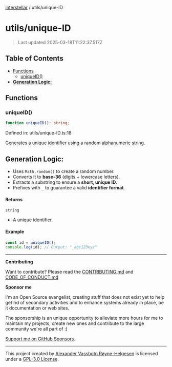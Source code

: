 [interstellar](../README.md) / utils/unique-ID

# utils/unique-ID

> Last updated 2025-03-18T11:22:37.517Z

## Table of Contents

- [Functions](#functions)
  - [uniqueID()](#uniqueid)
- [**Generation Logic:**](#generation-logic)

## Functions

### uniqueID()

```ts
function uniqueID(): string;
```

Defined in: utils/unique-ID.ts:18

Generates a unique identifier using a random alphanumeric string.

## **Generation Logic:**

- Uses `Math.random()` to create a random number.
- Converts it to **base-36** (digits + lowercase letters).
- Extracts a substring to ensure a **short, unique ID**.
- Prefixes with `_` to guarantee a valid **identifier format**.

#### Returns

`string`

- A unique identifier.

#### Example

```ts
const id = uniqueID();
console.log(id); // Output: "_abc123xyz"
```

---

**Contributing**

Want to contribute? Please read the
[CONTRIBUTING.md](https://github.com/phun-ky/interstellar/blob/main/CONTRIBUTING.md)
and
[CODE_OF_CONDUCT.md](https://github.com/phun-ky/interstellar/blob/main/CODE_OF_CONDUCT.md)

**Sponsor me**

I'm an Open Source evangelist, creating stuff that does not exist yet to help
get rid of secondary activities and to enhance systems already in place, be it
documentation or web sites.

The sponsorship is an unique opportunity to alleviate more hours for me to
maintain my projects, create new ones and contribute to the large community
we're all part of :)

[Support me on GitHub Sponsors](https://github.com/sponsors/phun-ky).

---

This project created by [Alexander Vassbotn Røyne-Helgesen](http://phun-ky.net)
is licensed under a
[GPL-3.0 License](https://choosealicense.com/licenses/gpl-3.0/).
